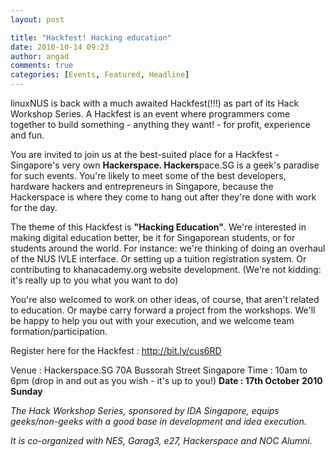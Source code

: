 ```yaml
---
layout: post

title: "Hackfest! Hacking education"
date: 2010-10-14 09:23
author: angad
comments: true
categories: [Events, Featured, Headline]
---
```

linuxNUS is back with a much awaited Hackfest(!!!) as part of its Hack Workshop Series. A Hackfest is an event where programmers come together to build something - anything they want! - for profit, experience and fun.

You are invited to join us at the best-suited place for a Hackfest - Singapore's very own <strong>Hackerspace. Hackers</strong>pace.SG is a geek's paradise for such events. You're likely to meet some of the best developers, hardware hackers and entrepreneurs in Singapore, because the Hackerspace is where they come to hang out after they're done with work for the day.

The theme of this Hackfest is <strong>"Hacking Education"</strong>. We're interested in making digital education better, be it for Singaporean students, or for students around the world. For instance: we're thinking of doing an overhaul of the NUS IVLE interface. Or setting up a tuition registration system. Or contributing to khanacademy.org website development. (We're not kidding: it's really up to you what you want to do)

You're also welcomed to work on other ideas, of course, that aren't related to education. Or maybe carry forward a project from the workshops. We'll be happy to help you out with your execution, and we welcome team formation/participation.

Register here for the Hackfest : <a href="http://bit.ly/cus6RD">http://bit.ly/cus6RD</a>

Venue : Hackerspace.SG 70A Bussorah Street Singapore
Time : 10am to 6pm (drop in and out as you wish - it's up to you!)
<strong> Date : 17th October 2010 Sunday</strong>


<em>The Hack Workshop Series, sponsored by IDA Singapore, equips geeks/non-geeks with a good base in development and idea execution.

It is co-organized with NES, Garag3, e27, Hackerspace and NOC Alumni.</em>
